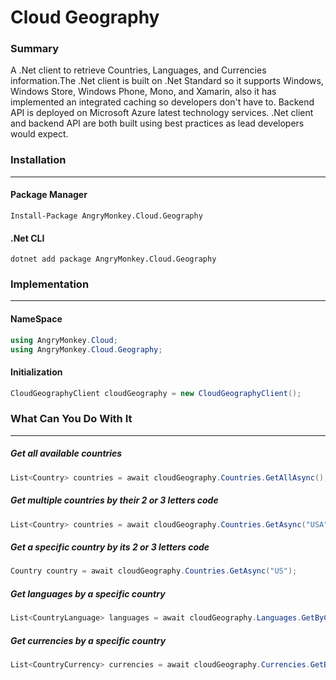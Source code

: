 # Cloud Geography


### Summary<a name="Describtion"></a>
A .Net client to retrieve Countries, Languages, and Currencies information.The .Net client is built on .Net Standard so it supports Windows, Windows Store, Windows Phone, Mono, and Xamarin, also it has implemented an integrated caching so developers don't have to. Backend API is deployed on Microsoft Azure latest technology services. .Net client and backend API are both built using best practices as lead developers would expect.

### Installation<a name="Installation"></a>

------------

#### Package Manager<a name="Package Manager"></a>

```batch
Install-Package AngryMonkey.Cloud.Geography
```

#### .Net CLI<a name=".Net CLI"></a>
```cli
dotnet add package AngryMonkey.Cloud.Geography 
```
### Implementation<a name="Implementation"></a>

------------


#### NameSpace<a name="NameSpace"></a>

```cs 
using AngryMonkey.Cloud;
using AngryMonkey.Cloud.Geography;
```

#### Initialization<a name="Initialization"></a>
```cs
CloudGeographyClient cloudGeography = new CloudGeographyClient();
```
### What Can You Do With It<a name="What Can You Do With It"></a>

------------

##### Get all available countries<a name="Get all available countries"></a>
```cs
List<Country> countries = await cloudGeography.Countries.GetAllAsync();
```
##### Get multiple countries by their 2 or 3 letters code<a name="Get multiple countries by their 2 or 3 letters code"></a>
```cs
List<Country> countries = await cloudGeography.Countries.GetAsync("USA", "CA");
```
##### Get a specific country by its 2 or 3 letters code<a name="Get a specific country by its 2 or 3 letters code"></a>
```cs
Country country = await cloudGeography.Countries.GetAsync("US");
```
##### Get languages by a specific country<a name="Get languages by a specific country"></a>
```cs
List<CountryLanguage> languages = await cloudGeography.Languages.GetByCountryAsync("USA");
```
##### Get currencies by a specific country<a name="Get currencies by a specific country"></a>
```cs
List<CountryCurrency> currencies = await cloudGeography.Currencies.GetByCountryAsync("USA");
```
